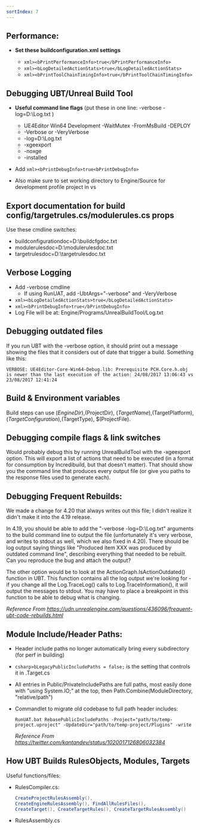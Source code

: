 ```yaml
---
sortIndex: 7
---
```


## Performance:

- **Set these buildconfiguration.xml settings**

  - `xml><bPrintPerformanceInfo>true</bPrintPerformanceInfo>`
  - `xml><bLogDetailedActionStats>true</bLogDetailedActionStats>`
  - `xml><bPrintToolChainTimingInfo>true</bPrintToolChainTimingInfo>`

## Debugging UBT/Unreal Build Tool

- **Useful command line flags** (put these in one line: -verbose -log=D:\\Log.txt )

  - UE4Editor Win64 Development -WaitMutex -FromMsBuild -DEPLOY
  - \-Verbose or -VeryVerbose
  - \-log=D:\\Log.txt
  - \-xgeexport
  - \-noxge
  - \-installed

- Add `xml><bPrintDebugInfo>true<bPrintDebugInfo>`

- Also make sure to set working directory to Engine/Source for development profile project in vs

## Export documentation for build config/targetrules.cs/modulerules.cs props

Use these cmdline switches:

- buildconfigurationdoc=D:\\buildcfgdoc.txt
- modulerulesdoc=D:\\modulerulesdoc.txt
- targetrulesdoc=D:\\targetrulesdoc.txt

## Verbose Logging

- Add -verbose cmdline
  - If using RunUAT, add -UbtArgs="-verbose" and -VeryVerbose
- `xml><bLogDetailedActionStats>true</bLogDetailedActionStats>`
- `xml><bPrintDebugInfo>true</bPrintDebugInfo>`
- Log File will be at: Engine/Programs/UnrealBuildTool/Log.txt

## Debugging outdated files

If you run UBT with the -verbose option, it should print out a message showing the files that it considers out of date that trigger a build. Something like this:

`VERBOSE: UE4Editor-Core-Win64-Debug.lib: Prerequisite PCH.Core.h.obj is newer than the last execution of the action: 24/08/2017 13:06:43 vs 23/08/2017 12:41:24`

## Build & Environment variables

Build steps can use $(EngineDir),$(ProjectDir), $(TargetName),$(TargetPlatform), $(TargetConfiguration),$(TargetType), $(ProjectFile).

## Debugging compile flags & link switches

Would probably debug this by running UnrealBuildTool with the -xgeexport option. This will export a list of actions that need to be executed (in a format for consumption by Incredibuild, but that doesn't matter). That should show you the command line that produces every output file (or give you paths to the response files used to generate each).

## Debugging Frequent Rebuilds:

We made a change for 4.20 that always writes out this file; I didn't realize it didn't make it into the 4.19 release.

In 4.19, you should be able to add the "-verbose -log=D:\\Log.txt" arguments to the build command line to output the file (unfortunately it's very verbose, and writes to stdout as well, which we also fixed in 4.20). There should be log output saying things like "Produced item XXX was produced by outdated command line", describing everything that needed to be rebuilt. Can you reproduce the bug and attach the output?

The other option would be to look at the ActionGraph.IsActionOutdated() function in UBT. This function contains all the log output we're looking for - if you change all the Log.TraceLog() calls to Log.TraceInformation(), it will output the messages to stdout. You may have to place a breakpoint in this function to be able to debug what is changing.

*Reference From <https://udn.unrealengine.com/questions/436096/frequent-ubt-code-rebuilds.html>*

## Module Include/Header Paths:

- Header include paths no longer automatically bring every subdirectory (for perf in building)

- `csharp>bLegacyPublicIncludePaths = false;` is the setting that controls it in .Target.cs

- All entries in Public/PrivateIncludePaths are full paths, most easily done with "using System.IO;" at the top, then Path.Combine(ModuleDirectory, "relative/path")

- Commandlet to migrate old codebase to full path header includes:

  `RunUAT.bat RebasePublicIncludePaths -Project="path/to/temp-project.uproject" -UpdateDir="path/to/temp-project/Plugins" -write`

  *Reference From <https://twitter.com/kantandev/status/1020017126806032384>*

## How UBT Builds RulesObjects, Modules, Targets

Useful functions/files:

- RulesCompiler.cs:

  ```csharp
  CreateProjectRulesAssembly(),
  CreateEngineRulesAssembly(), FindAllRulesFiles(),
  CreateTarget(), CreateTargetRules(), CreateTargetRulesAssembly()
  ```

- RulesAssembly.cs
